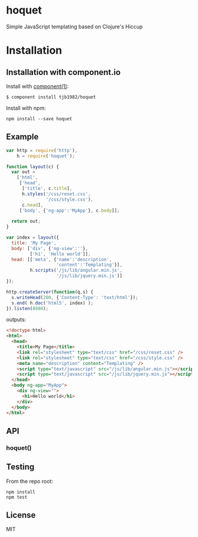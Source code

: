 
# hoquet

  Simple JavaScript templating based on Clojure's Hiccup

# Installation

## Installation with component.io

  Install with [component(1)](http://component.io):

    $ component install tjb1982/hoquet



Install with npm:

```
npm install --save hoquet
```


## Example
```javascript
var http = require('http'),
    h = require('hoquet');

function layout(c) {
  var out =
    ['html',
     ['head',
      ['title', c.title],
      h.styles('/css/reset.css',
               '/css/style.css'),
      c.head],
     ['body', {'ng-app':'MyApp'}, c.body]];
  
  return out;
}

var index = layout({
  title: 'My Page',
  body: ['div', {'ng-view':''},
         ['h1', 'Hello world']],
  head: [['meta', {'name':'description',
                   'content':'Templating'}],
         h.scripts('/js/lib/angular.min.js',
                   '/js/lib/jquery.min.js')]
});

http.createServer(function(q,s) {
  s.writeHead(200, {'Content-Type': 'text/html'});
  s.end( h.doc('html5', index) );
}).listen(8080);
```

outputs:

```html
<!doctype html>
<html>
  <head>
    <title>My Page</title>
    <link rel="stylesheet" type="text/css" href="/css/reset.css" />
    <link rel="stylesheet" type="text/css" href="/css/style.css" />
    <meta name="description" content="Templating" />
    <script type="text/javascript" src="/js/lib/angular.min.js"></script>
    <script type="text/javascript" src="/js/lib/jquery.min.js"></script>
  </head>
  <body ng-app="MyApp">
    <div ng-view="">
      <h1>Hello world</h1>
    </div>
  </body>
</html>
```

## API

### hoquet()


## Testing

From the repo root:

```
npm install
npm test
```

## License

MIT

